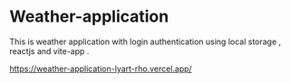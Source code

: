 # Weather-application
This is weather application with login authentication using local storage , reactjs and vite-app .



https://weather-application-lyart-rho.vercel.app/
